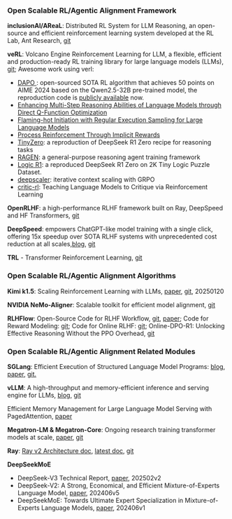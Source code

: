 ### Open Scalable RL/Agentic Alignment Framework

**inclusionAI/AReaL**: Distributed RL System for LLM Reasoning, an open-source and efficient reinforcement learning system developed at the RL Lab, Ant Research, [git](https://github.com/inclusionAI/AReaL)

**veRL**: Volcano Engine Reinforcement Learning for LLM, a flexible, efficient and production-ready RL training library for large language models (LLMs), [git](https://github.com/volcengine/verl); Awesome work using verl:
*  [DAPO ](https://dapo-sia.github.io/): open-sourced SOTA RL algorithm that achieves 50 points on AIME 2024 based on the Qwen2.5-32B pre-trained model, the reproduction code is [publicly available](https://github.com/volcengine/verl/tree/gm-tyx/puffin/main/recipe/dapo) now.
* [Enhancing Multi-Step Reasoning Abilities of Language Models through Direct Q-Function Optimization](https://arxiv.org/abs/2410.09302)
* [Flaming-hot Initiation with Regular Execution Sampling for Large Language Models](https://arxiv.org/abs/2410.21236)
* [Process Reinforcement Through Implicit Rewards](https://github.com/PRIME-RL/PRIME/)
* [TinyZero](https://github.com/Jiayi-Pan/TinyZero): a reproduction of DeepSeek R1 Zero recipe for reasoning tasks
* [RAGEN](https://github.com/ZihanWang314/ragen): a general-purpose reasoning agent training framework
* [Logic R1](https://github.com/Unakar/Logic-RL): a reproduced DeepSeek R1 Zero on 2K Tiny Logic Puzzle Dataset.
* [deepscaler](https://github.com/agentica-project/deepscaler): iterative context scaling with GRPO
* [critic-rl](https://github.com/HKUNLP/critic-rl): Teaching Language Models to Critique via Reinforcement Learning

**OpenRLHF**: a high-performance RLHF framework built on Ray, DeepSpeed and HF Transformers, [git](https://github.com/OpenRLHF/OpenRLHF)

**DeepSpeed**: empowers ChatGPT-like model training with a single click, offering 15x speedup over SOTA RLHF systems with unprecedented cost reduction at all scales,[blog](https://github.com/deepspeedai/DeepSpeed/tree/master/blogs/deepspeed-chat), [git](https://github.com/deepspeedai/DeepSpeed)

**TRL** - Transformer Reinforcement Learning, [git](https://github.com/huggingface/trl)

### Open Scalable RL/Agentic Alignment Algorithms
**Kimi k1.5**: Scaling Reinforcement Learning with LLMs, [paper](https://arxiv.org/abs/2501.12599), [git](https://github.com/MoonshotAI/Kimi-k1.5/tree/main), 20250120

**NVIDIA NeMo-Aligner**: Scalable toolkit for efficient model alignment, [git](https://github.com/NVIDIA/NeMo-Aligner)

**RLHFlow**: Open-Source Code for RLHF Workflow, [git](https://github.com/RLHFlow), [paper](https://arxiv.org/abs/2405.07863); Code for Reward Modeling: [git](https://github.com/RLHFlow/RLHF-Reward-Modeling); Code for Online RLHF: [git](https://github.com/RLHFlow/Online-RLHF); Online-DPO-R1: Unlocking Effective Reasoning Without the PPO Overhead, [git](https://github.com/RLHFlow/Online-DPO-R1)

### Open Scalable RL/Agentic Alignment Related Modules

**SGLang**: Efficient Execution of Structured Language Model Programs: [blog](https://rocm.blogs.amd.com/artificial-intelligence/sglang/README.html), [paper](https://arxiv.org/abs/2312.07104), [git.](https://github.com/sgl-project/sglang)

**vLLM**: A high-throughput and memory-efficient inference and serving engine for LLMs, [blog](https://blog.vllm.ai/2023/06/20/vllm.html), [git](https://github.com/vllm-project/vllm;)

Efficient Memory Management for Large Language Model Serving with PagedAttention, [paper](https://arxiv.org/pdf/2309.06180)

**Megatron-LM & Megatron-Core**: Ongoing research training transformer models at scale, [paper](https://arxiv.org/abs/1909.08053), [git](https://github.com/NVIDIA/Megatron-LM)

**Ray**: [Ray v2 Architecture doc](https://docs.google.com/document/d/1tBw9A4j62ruI5omIJbMxly-la5w4q_TjyJgJL_jN2fI/preview?tab=t.0), [latest doc](https://docs.ray.io/en/latest/index.html), [git](https://github.com/ray-project/ray)

**DeepSeekMoE**
* DeepSeek-V3 Technical Report, [paper](https://arxiv.org/abs/2412.19437), 202502v2
* DeepSeek-V2: A Strong, Economical, and Efficient Mixture-of-Experts Language Model, [paper](https://arxiv.org/abs/2405.04434), 202406v5
* DeepSeekMoE: Towards Ultimate Expert Specialization in Mixture-of-Experts Language Models, [paper](https://arxiv.org/abs/2401.06066), 202406v1

